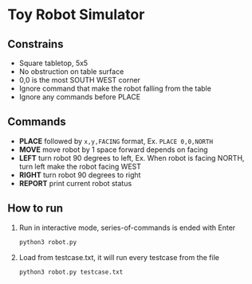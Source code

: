 # Toy Robot Simulator

## Constrains
- Square tabletop, 5x5
- No obstruction on table surface
- 0,0 is the most SOUTH WEST corner
- Ignore command that make the robot falling from the table
- Ignore any commands before PLACE

## Commands
- **PLACE** followed by `x,y,FACING` format, Ex. `PLACE 0,0,NORTH`
- **MOVE** move robot by 1 space forward depends on facing
- **LEFT** turn robot 90 degrees to left, Ex. When robot is facing NORTH, turn left make the robot facing WEST
- **RIGHT** turn robot 90 degrees to right
- **REPORT** print current robot status

## How to run
1. Run in interactive mode, series-of-commands is ended with Enter
    ```sh
    python3 robot.py
    ```
2. Load from testcase.txt, it will run every testcase from the file
    ```sh
    python3 robot.py testcase.txt
    ```
